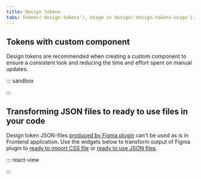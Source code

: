 ```yaml
---
title: Design tokens
tabs: Tokens('design-tokens'), Usage in design('design-tokens-usage'), Usage in development('design-tokens-usage-development'), Example('design-tokens-code'), Changelog('design-tokens-changelog')
---
```


## Tokens with custom component

Design tokens are recommended when creating a custom component to ensure a consistent look and reducing the time and effort spent on manual updates.

::: sandbox

<script lang="tsx">
import React from 'react';
import Button from '@semcore/ui/button';
import Switch from '@semcore/ui/switch';
import { Box, Flex } from '@semcore/ui/flex-box';
import { ThemeProvider } from '@semcore/utils/lib/ThemeProvider';

const styles = `
    .popper {
      box-shadow: var(--intergalactic-box-shadow-popper, 0px 1px 12px 0px rgba(25, 27, 35, 0.15));
      padding: var(--intergalactic-form-control-m, 28px) var(--intergalactic-form-control-l, 40px);
    }
    .kraken {
      position: absolute;
      top: 0;
      left: 80px;
    }
    .wrapper {
      position: relative;
    }
`;

const violetPrimaryButtonTheme = {
  '--intergalactic-control-primary-info': '#8649e1',
};

const CustomComponent = () => {
  const [visible, setVisible] = React.useState(false);
  const toggleVisible = () => {
    setVisible(!visible);
  };

  React.useEffect(() => {
    const stylesheet = document.createElement('style');
    stylesheet.innerHTML = styles;
    document.head.appendChild(stylesheet);
    return () => {
      document.head.removeChild(stylesheet);
    };
  }, []);

  return (
    <ThemeProvider tokens={violetPrimaryButtonTheme}>
      <Flex className='wrapper' h={220} alignItems='flex-end'>
        <Box className='kraken' style={{ display: visible ? 'block' : 'none' }}>
          <Kraken />
        </Box>
        <Flex className='popper' h={40} alignItems='center'>
          <Switch size='xl' mr={2}>
            <Switch.Value onChange={toggleVisible} />
            <Switch.Addon>Release the Kraken!</Switch.Addon>
          </Switch>
          <Button size='l' theme='muted' use='tertiary' ml={10}>
            Close
          </Button>
        </Flex>
      </Flex>
    </ThemeProvider>
  );
};
const Demo = CustomComponent;

const Kraken = () => {
  return (
    <svg
      width='130'
      height='130'
      viewBox='0 0 130 130'
      fill='none'
      xmlns='http://www.w3.org/2000/svg'
    >
      <path
        d='M44.1155 23.0443C22.1641 38.3376 35.7902 61.518 36.6345 77.4419C36.9979 84.0572 33.8131 88.0542 30.4146 89.0374C27.0161 90.0206 16.0938 86.5687 21.8649 72.2693C24.1626 78.0296 29.9337 75.2617 31.2268 73.9578C34.0055 71.1364 34.1337 59.6798 23.5855 60.4065C9.00824 61.4753 1.40968 86.9107 11.8296 98.0574C17.8358 104.47 31.494 104.993 43.5064 97.4268H75.4609L89.7283 78.9915C86.2015 74.7166 93.5009 63.6982 95.649 51.1087C97.5727 39.8551 94.7406 30.5466 86.5756 22.9801C82.6213 19.3251 61.7493 10.7647 44.1155 23.0443Z'
        fill='var(--intergalactic-control-primary-info)'
      />
      <path
        d='M65.9922 16.6748C58.1976 16.3832 50.5194 18.6337 44.1156 23.0871C25.0177 36.3498 32.862 55.5974 35.7903 70.9014C36.5812 65.5578 27.5933 44.1835 44.7248 27.8963C49.9615 22.9161 59.8791 17.4122 65.9922 16.6748Z'
        fill='white'
      />
      <path
        d='M40.5352 89.9673C32.8191 96.1017 23.3396 97.6514 17.825 93.975C10.515 89.0803 7.06304 71.2755 19.396 61.4647C7.70427 66.509 2.53169 88.0543 11.9043 98.1002C17.7929 104.395 31.0343 104.993 42.8971 97.8758L40.5352 89.9673Z'
        fill='black'
        stroke='black'
        strokeWidth='0.8'
        strokeLinecap='round'
        strokeLinejoin='round'
      />
      <path
        d='M40.5352 89.9673C32.8191 96.1017 23.3396 97.6514 17.825 93.975C10.515 89.0803 7.06304 71.2755 19.396 61.4647C7.70427 66.509 2.53169 88.0543 11.9043 98.1002C17.7929 104.395 31.0343 104.993 42.8971 97.8758L40.5352 89.9673Z'
        fill='black'
        stroke='black'
        strokeWidth='0.8'
        strokeLinecap='round'
        strokeLinejoin='round'
      />
      <path
        d='M21.9184 72.2692C24.2162 78.0296 29.9872 75.2616 31.2804 73.9578C31.9255 73.2246 32.3708 72.3375 32.5735 71.3822C32.5676 70.4817 32.2649 69.6083 31.7123 68.8973C31.1598 68.1863 30.3881 67.6774 29.517 67.4493C27.0162 66.4982 23.4788 68.7211 21.9184 72.2692Z'
        fill='black'
        stroke='black'
        strokeWidth='0.8'
        strokeLinecap='round'
        strokeLinejoin='round'
      />
      <path
        d='M40.8133 88.8877C34.1445 116.247 11.8939 97.1275 9.82056 104.833C8.40986 110.177 35.8652 134.757 56.6303 102.984L61.0227 84.4953'
        fill='var(--intergalactic-control-primary-info)'
      />
      <path
        d='M56.6514 102.984L58.169 96.572C58.0194 95.7384 57.8911 94.9048 57.8056 94.0712C34.1443 132.844 11.9791 102.375 9.8417 104.833C8.43099 110.155 35.8863 134.779 56.6514 102.984Z'
        fill='black'
        stroke='black'
        strokeWidth='0.8'
        strokeLinecap='round'
        strokeLinejoin='round'
      />
      <path
        d='M88.9589 73.9366C87.1207 82.9352 100.084 84.4955 102.04 81.8238C110.376 70.4313 85.6459 72.1198 87.4627 65.6113C89.6001 58.6754 99.7636 57.7456 107.619 61.6571C116.446 66.0495 121.191 76.6191 117.857 85.7673C114.266 95.5995 102.5 101.114 91.7376 97.0316L74.5206 86.5689'
        fill='var(--intergalactic-control-primary-info)'
      />
      <path
        d='M107.587 61.6569C100.651 58.205 91.9087 58.5576 88.5315 63.431C87.7941 68.7746 110.248 63.2279 116.521 76.8968C117.9 79.8892 117.729 84.0893 115.816 89.7214C116.665 88.4882 117.355 87.1523 117.868 85.7458C121.159 76.5976 116.414 66.0387 107.587 61.6569Z'
        fill='black'
        stroke='black'
        strokeWidth='0.8'
        strokeLinecap='round'
        strokeLinejoin='round'
      />
      <path
        d='M88.9588 73.9366C87.1206 82.9352 100.084 84.4955 102.04 81.8238C110.376 70.4313 85.6458 72.1198 87.4626 65.6113C89.6 58.6754 99.7635 57.7456 107.619 61.6571C116.446 66.0495 121.191 76.6191 117.857 85.7673C114.266 95.5995 102.499 101.114 91.7374 97.0316'
        stroke='black'
        strokeWidth='0.8'
        strokeLinecap='round'
        strokeLinejoin='round'
      />
      <path
        d='M86.8961 82.2191C88.1679 86.5687 91.2671 92.4894 95.4458 94.4024C102.841 97.7902 111.99 94.4024 117.301 95.1612C127.272 96.6253 122.645 113.051 114.971 111.716C112.962 111.374 114.693 105.464 114.8 105.036C114.202 105.784 107.522 115.435 97.6153 114.9C94.8089 114.7 92.0739 113.924 89.5806 112.62C87.0873 111.317 84.8893 109.514 83.1235 107.323L66.4195 104.117C65.5859 97.5907 64.7452 91.0645 63.8973 84.5382'
        fill='var(--intergalactic-control-primary-info)'
      />
      <path
        d='M97.2199 110.241C91.4752 109.353 86.291 106.292 82.7388 101.691L79.6609 106.65L83.1128 107.323C84.8786 109.514 87.0767 111.317 89.5699 112.62C92.0632 113.924 94.7982 114.7 97.6046 114.9C107.512 115.435 114.191 105.784 114.79 105.036C112.379 107.069 109.573 108.581 106.549 109.477C103.526 110.373 100.349 110.633 97.2199 110.241Z'
        fill='black'
        stroke='black'
        strokeWidth='0.8'
        strokeLinecap='round'
        strokeLinejoin='round'
      />
      <path
        d='M111.936 101.306C112.473 101.37 112.988 101.559 113.439 101.858C113.89 102.157 114.265 102.557 114.533 103.027C114.838 103.658 114.928 104.371 114.79 105.058'
        stroke='black'
        strokeWidth='0.8'
        strokeLinecap='round'
        strokeLinejoin='round'
      />
      <path
        d='M86.8962 82.2191C88.168 86.5687 91.2672 92.4894 95.4459 94.4024C102.841 97.7902 111.99 94.4024 117.301 95.1612C127.272 96.6253 122.645 113.051 114.971 111.716C112.962 111.374 114.693 105.464 114.8 105.036C114.202 105.784 107.522 115.435 97.6154 114.9C94.809 114.7 92.074 113.924 89.5807 112.62C87.0875 111.317 84.8894 109.514 83.1236 107.323L66.4196 104.117'
        stroke='black'
        strokeWidth='0.8'
        strokeLinecap='round'
        strokeLinejoin='round'
      />
      <path
        d='M52.3659 86.5688C49.9078 112.923 61.4286 116.204 67.563 116.835C90.6686 119.175 89.2152 90.4268 82.7815 89.5505C79.2227 89.0589 79.5754 96.8071 75.5463 102.984C69.615 103.369 66.4516 95.5032 66.8042 91.3887'
        fill='var(--intergalactic-control-primary-info)'
      />
      <path
        d='M52.0667 91.1855C51.3079 113.319 61.8027 116.247 67.5631 116.835C90.6687 119.175 89.2153 90.4267 82.7816 89.5504C79.2228 89.0588 79.5754 96.807 75.5464 102.984C69.615 103.369 66.4516 95.5031 66.8043 91.3886'
        stroke='black'
        strokeWidth='0.8'
        strokeLinecap='round'
        strokeLinejoin='round'
      />
      <path
        d='M68.226 108.541C69.9406 108.01 71.532 107.141 72.9069 105.987C73.9435 105.129 74.8411 104.116 75.568 102.984'
        stroke='black'
        strokeWidth='0.8'
        strokeLinecap='round'
        strokeLinejoin='round'
      />
      <path
        d='M83.6689 91.2496C80.2597 91.9764 80.9009 106.65 72.8 111.876C69.2946 114.131 60.7449 116.963 53.5097 104.929C56.4914 114.687 63.3098 116.396 67.5633 116.835C87.0674 118.801 89.0766 98.6665 85.3788 91.8054C85.0261 91.2176 84.5025 91.0786 83.6689 91.2496Z'
        fill='black'
        stroke='black'
        strokeWidth='0.8'
        strokeLinecap='round'
        strokeLinejoin='round'
      />
      <path
        d='M49.4056 24.5191C47.7003 23.5545 46.3456 22.0731 45.5369 20.2886C44.7282 18.5041 44.5074 16.5089 44.9063 14.5907C46.6453 16.0745 48.651 17.2134 50.8163 17.9465C53.0535 18.7017 55.418 19.0068 57.7736 18.8442'
        fill='white'
      />
      <path
        d='M51.6608 18.203C51.5131 17.6444 51.4306 17.0706 51.4149 16.4931C51.4045 15.8511 51.4836 15.2108 51.6501 14.5907C53.3451 15.2437 55.0937 15.7479 56.8761 16.0976C59.0519 16.5176 61.2649 16.7145 63.4807 16.6854L51.6501 21.6443'
        fill='white'
      />
      <path
        d='M49.4056 24.5191C47.7003 23.5545 46.3456 22.0731 45.5369 20.2886C44.7282 18.5041 44.5074 16.5089 44.9063 14.5907C46.6453 16.0745 48.651 17.2134 50.8163 17.9465C53.0535 18.7017 55.418 19.0068 57.7736 18.8442'
        stroke='black'
        strokeWidth='0.8'
        strokeLinecap='round'
        strokeLinejoin='round'
      />
      <path
        d='M51.6608 18.203C51.5131 17.6444 51.4306 17.0706 51.4149 16.4931C51.4045 15.8511 51.4836 15.2108 51.6501 14.5907C53.3451 15.2437 55.0937 15.7479 56.8761 16.0976C59.0327 16.6416 61.262 16.8399 63.4807 16.6854'
        stroke='black'
        strokeWidth='0.8'
        strokeLinecap='round'
        strokeLinejoin='round'
      />
      <path
        d='M46.2958 21.6443C45.4677 22.1069 44.6651 22.6135 43.8912 23.1619C42.8267 23.9107 41.8095 24.7244 40.8453 25.5986C42.1032 25.0807 43.4208 24.7217 44.7675 24.5299C46.3061 24.315 47.8671 24.315 49.4057 24.5299C48.6645 24.1043 47.9849 23.5793 47.3859 22.9696C46.9845 22.5605 46.6198 22.117 46.2958 21.6443Z'
        fill='black'
      />
      <path
        d='M50.0895 42.388C51.6123 42.388 52.8469 40.5793 52.8469 38.3482C52.8469 36.1171 51.6123 34.3085 50.0895 34.3085C48.5667 34.3085 47.3322 36.1171 47.3322 38.3482C47.3322 40.5793 48.5667 42.388 50.0895 42.388Z'
        fill='black'
      />
      <path
        d='M74.9158 42.388C76.4387 42.388 77.6731 40.5793 77.6731 38.3482C77.6731 36.1171 76.4387 34.3085 74.9158 34.3085C73.393 34.3085 72.1585 36.1171 72.1585 38.3482C72.1585 40.5793 73.393 42.388 74.9158 42.388Z'
        fill='black'
      />
      <path
        d='M38.9642 55.3515C39.2506 54.1909 39.9528 53.1757 40.9376 52.4982C41.9224 51.8206 43.1215 51.5278 44.3078 51.6751C49.7083 52.3152 55.1476 52.5688 60.5843 52.4339C67.39 52.3082 74.168 51.5317 80.8258 50.1148C84.0319 49.901 85.3892 53.1072 85.0151 56.8049C84.7024 59.3003 83.6574 61.6471 82.0122 63.5491C80.3669 65.4512 78.195 66.8232 75.7707 67.4921C66.825 70.1362 57.3405 70.3758 48.2727 68.1867C41.636 66.9577 37.8634 60.0538 38.9642 55.3515Z'
        fill='white'
        stroke='black'
        strokeWidth='0.8'
        strokeLinecap='round'
        strokeLinejoin='round'
      />
      <path
        d='M38.7721 56.9975C45.984 59.0689 53.4552 60.0982 60.9586 60.054C69.1494 60.0066 77.2832 58.687 85.0688 56.1425'
        stroke='black'
        strokeWidth='0.8'
        strokeLinecap='round'
        strokeLinejoin='round'
      />
      <path
        d='M74.1464 67.9838C76.1928 62.5501 77.0563 56.7424 76.6793 50.9485'
        stroke='black'
        strokeWidth='0.8'
        strokeLinecap='round'
        strokeLinejoin='round'
      />
      <path
        d='M67.4458 52.1455C67.5954 54.3364 67.6916 56.6555 67.6916 59.1136C67.6876 62.5225 67.5093 65.9291 67.1572 69.3198'
        stroke='black'
        strokeWidth='0.8'
        strokeLinecap='round'
        strokeLinejoin='round'
      />
      <path
        d='M60.4669 69.715C58.1057 64.2855 56.9184 58.4184 56.9829 52.498'
        stroke='black'
        strokeWidth='0.8'
        strokeLinecap='round'
        strokeLinejoin='round'
      />
      <path
        d='M48.7754 52.1455C48.2616 55.7211 48.6624 59.3685 49.9403 62.7472C50.8606 65.1362 52.2078 67.3379 53.9159 69.245'
        stroke='black'
        strokeWidth='0.8'
        strokeLinecap='round'
        strokeLinejoin='round'
      />
      <path
        d='M92.0583 44.44C92.6033 46.2996 91.9835 47.037 90.9896 47.3041C89.9957 47.5713 89.13 47.3041 88.585 45.4339C88.0399 43.5636 89.0231 40.5499 89.0231 40.5499C89.0231 40.5499 91.5133 42.527 92.0583 44.44Z'
        fill='white'
        stroke='black'
        strokeWidth='0.8'
        strokeLinecap='round'
        strokeLinejoin='round'
      />
      <path
        d='M73.9699 25.7637C75.6669 24.784 76.5451 23.1278 75.9312 22.0646C75.3174 21.0014 73.444 20.9337 71.747 21.9135C70.0499 22.8933 69.1718 24.5495 69.7857 25.6127C70.3995 26.6759 72.2728 26.7435 73.9699 25.7637Z'
        fill='white'
      />
      <path
        d='M65.6998 25.164C66.5522 24.6742 66.9298 23.7317 66.5432 23.059C66.1566 22.3863 65.1522 22.2381 64.2998 22.728C63.4474 23.2179 63.0698 24.1604 63.4564 24.8331C63.843 25.5058 64.8474 25.6539 65.6998 25.164Z'
        fill='white'
      />
      <path
        d='M73.559 30.5619C74.4075 30.072 74.8131 29.1859 74.4649 28.5828C74.1166 27.9796 73.1464 27.8878 72.2979 28.3777C71.4494 28.8676 71.0438 29.7537 71.3921 30.3568C71.7403 30.96 72.7105 31.0518 73.559 30.5619Z'
        fill='white'
      />
      <path
        d='M86.0854 33.2255C87.3409 31.8462 86.409 28.9534 84.004 26.7642C81.5989 24.575 78.6315 23.9185 77.376 25.2978C76.1204 26.6771 77.0523 29.5699 79.4574 31.7591C81.8624 33.9483 84.8299 34.6048 86.0854 33.2255Z'
        fill='white'
      />
      <path
        d='M85.3968 104.753C85.9798 102.447 85.548 100.349 84.4321 100.067C83.3163 99.7845 81.939 101.425 81.3559 103.731C80.7728 106.037 81.2047 108.136 82.3205 108.418C83.4364 108.7 84.8137 107.059 85.3968 104.753Z'
        fill='var(--intergalactic-control-primary-info)'
      />
      <path
        d='M78.6891 109.281C79.0866 108.443 78.9939 107.568 78.482 107.325C77.9702 107.082 77.233 107.563 76.8355 108.4C76.438 109.238 76.5308 110.113 77.0426 110.356C77.5545 110.599 78.2916 110.118 78.6891 109.281Z'
        fill='var(--intergalactic-control-primary-info)'
      />
      <path
        d='M97.4444 63.057C99.6224 63.057 101.388 62.3871 101.388 61.5608C101.388 60.7345 99.6224 60.0646 97.4444 60.0646C95.2665 60.0646 93.5009 60.7345 93.5009 61.5608C93.5009 62.3871 95.2665 63.057 97.4444 63.057Z'
        fill='var(--intergalactic-control-primary-info)'
      />
      <path
        d='M113.084 67.3559C113.438 66.609 112.678 65.5082 111.387 64.8974C110.095 64.2865 108.762 64.3968 108.409 65.1437C108.055 65.8907 108.816 66.9914 110.107 67.6023C111.398 68.2132 112.731 68.1029 113.084 67.3559Z'
        fill='var(--intergalactic-control-primary-info)'
      />
      <path
        d='M105.08 66.3058C105.148 65.8386 104.323 65.3309 103.237 65.1719C102.15 65.0128 101.214 65.2626 101.146 65.7299C101.078 66.1971 101.903 66.7047 102.989 66.8638C104.075 67.0228 105.011 66.773 105.08 66.3058Z'
        fill='var(--intergalactic-control-primary-info)'
      />
      <path
        d='M32.9047 118.94C35.3188 118.94 37.2757 118.151 37.2757 117.177C37.2757 116.203 35.3188 115.413 32.9047 115.413C30.4907 115.413 28.5337 116.203 28.5337 117.177C28.5337 118.151 30.4907 118.94 32.9047 118.94Z'
        fill='var(--intergalactic-control-primary-info)'
      />
      <path
        d='M25.5346 115.604C25.773 114.962 24.9659 114.07 23.732 113.612C22.4981 113.154 21.3046 113.303 21.0662 113.945C20.8279 114.587 21.635 115.478 22.8689 115.937C24.1028 116.395 25.2963 116.246 25.5346 115.604Z'
        fill='var(--intergalactic-control-primary-info)'
      />
      <path
        d='M11.0283 88.1933C11.5413 90.9185 11.0283 93.3017 9.842 93.5369C8.65573 93.772 8.00381 91.6239 7.49083 88.8986C6.97784 86.1734 6.82822 83.8971 7.99312 83.6726C9.15802 83.4482 10.5153 85.4788 11.0283 88.1933Z'
        fill='var(--intergalactic-control-primary-info)'
      />
      <path
        d='M15.8782 99.4909C16.6003 98.7689 16.333 97.331 15.2812 96.2792C14.2295 95.2275 12.7915 94.9602 12.0695 95.6822C11.3475 96.4042 11.6148 97.8422 12.6665 98.8939C13.7183 99.9457 15.1562 100.213 15.8782 99.4909Z'
        fill='var(--intergalactic-control-primary-info)'
      />
      <path
        d='M14.1309 93.8697C14.7948 93.659 15.1158 92.8041 14.8479 91.9603C14.5801 91.1164 13.8248 90.6031 13.161 90.8138C12.4971 91.0246 12.1761 91.8795 12.444 92.7233C12.7118 93.5672 13.4671 94.0805 14.1309 93.8697Z'
        fill='var(--intergalactic-control-primary-info)'
      />
      <path
        d='M46.2958 21.6443C45.5583 22.0718 44.8316 22.5421 44.1583 23.0444C22.2069 38.3377 35.833 61.5181 36.6773 77.442C37.0407 84.0573 33.8559 88.0543 30.4574 89.0375C27.0589 90.0207 16.1366 86.5688 21.9077 72.2694C24.2054 78.0298 29.9765 75.2618 31.2696 73.958C34.0483 71.1365 34.1765 59.6799 23.6283 60.4066C9.05104 61.4754 1.45247 86.9108 11.8724 98.0575C15.9336 102.396 24.2695 104.192 32.4452 102.461'
        stroke='black'
        strokeWidth='0.8'
        strokeLinecap='round'
        strokeLinejoin='round'
      />
      <path
        d='M93.5865 59.3593C94.4671 56.6502 95.1563 53.8825 95.6491 51.0768C97.5728 39.8232 94.7407 30.5147 86.5757 22.9482C83.9574 20.5222 73.9008 15.9481 62.2838 16.7069'
        stroke='black'
        strokeWidth='0.8'
        strokeLinecap='round'
        strokeLinejoin='round'
      />
      <path
        d='M89.7284 78.9915C88.1467 77.0785 88.7451 73.7975 90.081 69.6189'
        stroke='black'
        strokeWidth='0.8'
        strokeLinecap='round'
        strokeLinejoin='round'
      />
      <path
        d='M40.8133 88.8878C34.1446 116.247 11.8939 97.1276 9.82061 104.833C8.46334 109.942 33.6743 132.801 54.0547 106.596'
        stroke='black'
        strokeWidth='0.8'
        strokeLinecap='round'
        strokeLinejoin='round'
      />
      <path
        d='M87.3343 11C88.3176 18.9619 84.1282 23.9528 86.5007 29.6598C86.8952 30.5809 87.4707 31.4135 88.1932 32.1079C88.9156 32.8024 89.7701 33.3447 90.7061 33.7025C91.6422 34.0604 92.6405 34.2265 93.642 34.1911C94.6434 34.1557 95.6276 33.9195 96.536 33.4965C100.586 31.359 99.9986 25.9406 99.6673 24.5192C98.3742 18.9406 92.197 17.113 87.3343 11Z'
        fill='white'
        stroke='var(--intergalactic-control-primary-info)'
        strokeWidth='0.8'
        strokeLinecap='round'
        strokeLinejoin='round'
      />
      <path
        d='M88.8626 19.5069C88.339 19.5069 87.5588 22.3604 87.7939 25.3528C88.168 29.5208 92.7848 33.443 93.9711 31.0918C94.5589 29.9162 91.8337 28.8475 90.3161 26.0154C88.5848 22.681 89.3863 19.5283 88.8626 19.5069Z'
        fill='var(--intergalactic-control-primary-info)'
      />
    </svg>
  );
};
</script>

:::

## Transforming JSON files to ready to use files in your code

Design token JSON-files [produced by Figma plugin](/style/design-tokens/design-tokens-usage#how_to_make_a_new_theme) can't be used as is in Frontend application. Use the widgets below to transform output of Figma plugin to [ready to import CSS file](/style/design-tokens/design-tokens-usage-development#global_theme) or [ready to use JSON files](/style/design-tokens/design-tokens-usage-development#global_theme).

::: react-view

<script lang="tsx">
import React from 'react';
import '@semcore/ui/utils/lib/themes/default.css'; /** TO REMOVE WHEN THEME PR WILL BE MERGED */
import Button from '@semcore/ui/button';
import { Box } from '@semcore/ui/flex-box';
import CheckM from '@semcore/icon/Check/m';
import cx from 'classnames';
import { processTokens, tokensToJson, tokensToCss } from '@semcore/utils/theme/utils';
import styles from './processor.module.css';
import Copy from '@components/Copy';

const FileInput = ({ id, onFile, multiple, accept }) => {
  const [dragging, setDragging] = React.useState(false);

  const handleDragStart = React.useCallback(() => setDragging(true), []);
  const handleDragEnd = React.useCallback(() => setDragging(false), []);
  React.useEffect(() => {
    window.addEventListener('dragstart', handleDragStart);
    window.addEventListener('dragend', handleDragEnd);
    return () => {
      window.removeEventListener('dragstart', handleDragStart);
      window.removeEventListener('dragend', handleDragEnd);
    };
  }, []);

  return (
    <div className={cx(styles.dropzone, dragging && styles.dropzoneDragging)}>
      <div />
      <div className={styles.dropzoneInner}>
        <div>Drag files here</div>
        <div>or</div>
        <Button theme='success' use='primary' size='l' mb={4}>
          Browse files
        </Button>
      </div>
      <div>Upload files, uncompressed, less than 1 GB in size</div>
      <input
        className={styles.fileInput}
        id={id}
        multiple={multiple}
        type='file'
        accept={accept}
        onChange={(event) => onFile([...(event.target.files ?? [])])}
      />
    </div>
  );
};
const readFile = (file) =>
  new Promise((resolve, reject) => {
    const reader = new FileReader();
    reader.onload = () => resolve(reader.result);
    reader.onerror = () => reject(reader.error);
    reader.readAsText(file);
  });

const DesignTokensProcessor = () => {
  const [baseTokens, setBaseTokens] = React.useState(null);
  const [designTokens, setDesignTokens] = React.useState(null);
  const handleBaseTokensFile = React.useCallback(async (files) => {
    try {
      setBaseTokens(JSON.parse(await readFile(files[0])));
    } catch (err) {
      console.error(err);
      setBaseTokens(null);
    }
  }, []);
  const handleDesignTokensFile = React.useCallback(async (files) => {
    try {
      setDesignTokens(JSON.parse(await readFile(files[0])));
    } catch (err) {
      console.error(err);
      setDesignTokens(null);
    }
  }, []);
  const handleChangeBaseTokensFile = React.useCallback(() => setBaseTokens(null), []);
  const handleChangeDesignTokensFile = React.useCallback(() => setDesignTokens(null), []);

  const { css, json, error } = React.useMemo(() => {
    if (!designTokens) return {};
    try {
      const { processedTokens } = processTokens(baseTokens || {}, designTokens, 'intergalactic');

      return {
        css: tokensToCss(processedTokens),
        json: tokensToJson(processedTokens),
        error: null,
      };
    } catch (error) {
      return { error };
    }
  }, [baseTokens, designTokens]);

  return (
    <div className={styles.container}>
      <Box mb={2}>
        <label htmlFor='base-tokens-file'>Base tokens JSON file:</label>
        {!baseTokens && (
          <>
            <FileInput
              id='base-tokens-file'
              multiple={false}
              accept='application/json'
              onFile={handleBaseTokensFile}
            />
          </>
        )}
        {baseTokens && (
          <div className={styles.uploadedFileBlock}>
            <CheckM color='green-400' /> File selected{' '}
            <button
              type='button'
              className={styles.changeFileButton}
              id='base-tokens-file'
              onClick={handleChangeBaseTokensFile}
            >
              replace file
            </button>
          </div>
        )}
      </Box>
      <Box mb={2}>
        <label htmlFor='design-tokens-file'>Semantic tokens JSON file:</label>
        {!designTokens && (
          <>
            <FileInput
              id='design-tokens-file'
              multiple={false}
              accept='application/json'
              onFile={handleDesignTokensFile}
            />
          </>
        )}
        {designTokens && (
          <div className={styles.uploadedFileBlock}>
            <CheckM color='green-400' /> File selected{' '}
            <button
              type='button'
              className={styles.changeFileButton}
              id='base-tokens-file'
              onClick={handleChangeDesignTokensFile}
            >
              replace file
            </button>
          </div>
        )}
      </Box>
      {error && (
        <div className={styles.processedSection}>
          <h4>Error occurred while processing your files.</h4>
          {!baseTokens && <div>Maybe you forgot to provide base tokens?</div>}
          <code>{String(error.message ?? error)}</code>
        </div>
      )}
      {css && json && !error && (
        <div className={styles.processedSection}>
          <div className={styles.processedBlock}>
            <h4>
              Processed
              <span className={styles.extension}>.css</span>
              <Copy copiedToast='Copied!' toCopy={css} trigger='click'>
                <span className={styles.clickToCopy}>click copy</span>
              </Copy>
            </h4>
            <code className={styles.codeBlock}>{css}</code>
          </div>
          <div className={styles.processedBlock}>
            <h4>
              Processed
              <span className={styles.extension}>.json</span>
              <Copy copiedToast='Copied!' toCopy={json} trigger='click'>
                <span className={styles.clickToCopy}>click copy</span>
              </Copy>
            </h4>
            <code lang='css' className={styles.codeBlock}>
              {json}
            </code>
          </div>
        </div>
      )}
    </div>
  );
};

const App = DesignTokensProcessor;
</script>

:::
